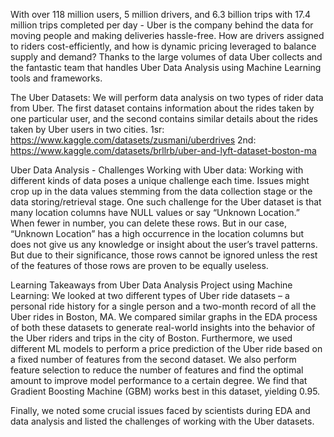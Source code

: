 With over 118 million users, 5 million drivers, and 6.3 billion trips with 17.4 million trips completed per day - Uber is the company behind the data for moving people and making deliveries hassle-free. How are drivers assigned to riders cost-efficiently, and how is dynamic pricing leveraged to balance supply and demand? Thanks to the large volumes of data Uber collects and the fantastic team that handles Uber Data Analysis using Machine Learning tools and frameworks.

The Uber Datasets:
We will perform data analysis on two types of rider data from Uber. The first dataset contains information about the rides taken by one particular user, and the second contains similar details about the rides taken by Uber users in two cities.
1sr: https://www.kaggle.com/datasets/zusmani/uberdrives
2nd: https://www.kaggle.com/datasets/brllrb/uber-and-lyft-dataset-boston-ma

Uber Data Analysis - Challenges Working with Uber data:
Working with different kinds of data poses a unique challenge each time. Issues might crop up in the data values stemming from the data collection stage or the data storing/retrieval stage. One such challenge for the Uber dataset is that many location columns have NULL values or say “Unknown Location.” When fewer in number, you can delete these rows. But in our case, “Unknown Location” has a high occurrence in the location columns but does not give us any knowledge or insight about the user’s travel patterns. But due to their significance, those rows cannot be ignored unless the rest of the features of those rows are proven to be equally useless.

Learning Takeaways from Uber Data Analysis Project using Machine Learning: 
We looked at two different types of Uber ride datasets – a personal ride history for a single person and a two-month record of all the Uber rides in Boston, MA. We compared similar graphs in the EDA process of both these datasets to generate real-world insights into the behavior of the Uber riders and trips in the city of Boston. Furthermore, we used different ML models to perform a price prediction of the Uber ride based on a fixed number of features from the second dataset. We also perform feature selection to reduce the number of features and find the optimal amount to improve model performance to a certain degree. We find that Gradient Boosting Machine (GBM) works best in this dataset, yielding 0.95.

Finally, we noted some crucial issues faced by scientists during EDA and data analysis and listed the challenges of working with the Uber datasets.
